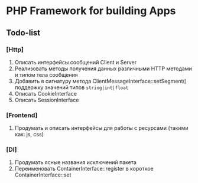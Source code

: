 # PHP Framework for building Apps

## Todo-list

### [Http]
1) Описать интерфейсы сообщений Client и Server
2) Реализовать методы получения данных различными HTTP методами и типом тела сообщения
3) Добавить в сигнатуру метода ClientMessageInterface::setSegment() поддержку значений типов `string|int|float`
4) Описать CookieInterface
5) Описать SessionInterface

### [Frontend]
1) Продумать и описать интерфейсы для работы с ресурсами (такими как: js, css)

### [DI]
1) Продумать ясные названия исключений пакета
2) Переименовать ContainerInterface::register в короткое ContainerInterface::set
